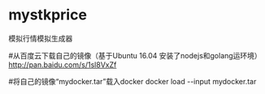 # mystkprice
模拟行情模拟生成器

#从百度云下载自己的镜像（基于Ubuntu 16.04 安装了nodejs和golang运环境）
http://pan.baidu.com/s/1sl8VxZf

#将自己的镜像“mydocker.tar”载入docker
docker load --input mydocker.tar
